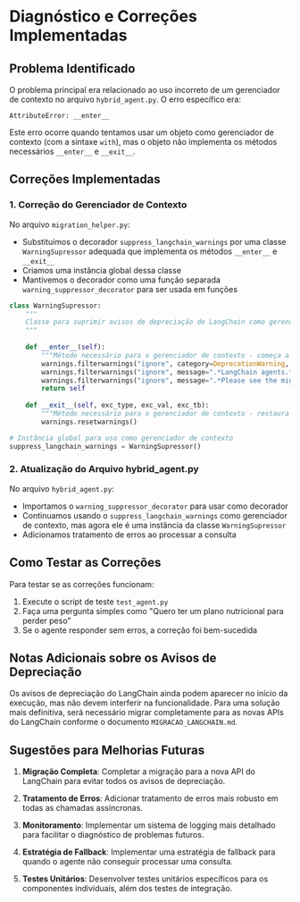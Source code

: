 # Diagnóstico e Correções Implementadas

## Problema Identificado

O problema principal era relacionado ao uso incorreto de um gerenciador de contexto no arquivo `hybrid_agent.py`. O erro específico era:

```
AttributeError: __enter__
```

Este erro ocorre quando tentamos usar um objeto como gerenciador de contexto (com a sintaxe `with`), mas o objeto não implementa os métodos necessários `__enter__` e `__exit__`.

## Correções Implementadas

### 1. Correção do Gerenciador de Contexto

No arquivo `migration_helper.py`:
- Substituímos o decorador `suppress_langchain_warnings` por uma classe `WarningSupressor` adequada que implementa os métodos `__enter__` e `__exit__`
- Criamos uma instância global dessa classe
- Mantivemos o decorador como uma função separada `warning_suppressor_decorator` para ser usada em funções

```python
class WarningSupressor:
    """
    Classe para suprimir avisos de depreciação do LangChain como gerenciador de contexto.
    """
    
    def __enter__(self):
        """Método necessário para o gerenciador de contexto - começa a suprimir avisos."""
        warnings.filterwarnings("ignore", category=DeprecationWarning, module="langchain")
        warnings.filterwarnings("ignore", message=".*LangChain agents.*")
        warnings.filterwarnings("ignore", message=".*Please see the migration guide.*")
        return self
    
    def __exit__(self, exc_type, exc_val, exc_tb):
        """Método necessário para o gerenciador de contexto - restaura comportamento padrão."""
        warnings.resetwarnings()

# Instância global para uso como gerenciador de contexto
suppress_langchain_warnings = WarningSupressor()
```

### 2. Atualização do Arquivo hybrid_agent.py

No arquivo `hybrid_agent.py`:
- Importamos o `warning_suppressor_decorator` para usar como decorador
- Continuamos usando o `suppress_langchain_warnings` como gerenciador de contexto, mas agora ele é uma instância da classe `WarningSupressor`
- Adicionamos tratamento de erros ao processar a consulta

## Como Testar as Correções

Para testar se as correções funcionam:

1. Execute o script de teste `test_agent.py`
2. Faça uma pergunta simples como "Quero ter um plano nutricional para perder peso"
3. Se o agente responder sem erros, a correção foi bem-sucedida

## Notas Adicionais sobre os Avisos de Depreciação

Os avisos de depreciação do LangChain ainda podem aparecer no início da execução, mas não devem interferir na funcionalidade. Para uma solução mais definitiva, será necessário migrar completamente para as novas APIs do LangChain conforme o documento `MIGRACAO_LANGCHAIN.md`.

## Sugestões para Melhorias Futuras

1. **Migração Completa**: Completar a migração para a nova API do LangChain para evitar todos os avisos de depreciação.

2. **Tratamento de Erros**: Adicionar tratamento de erros mais robusto em todas as chamadas assíncronas.

3. **Monitoramento**: Implementar um sistema de logging mais detalhado para facilitar o diagnóstico de problemas futuros.

4. **Estratégia de Fallback**: Implementar uma estratégia de fallback para quando o agente não conseguir processar uma consulta.

5. **Testes Unitários**: Desenvolver testes unitários específicos para os componentes individuais, além dos testes de integração.
